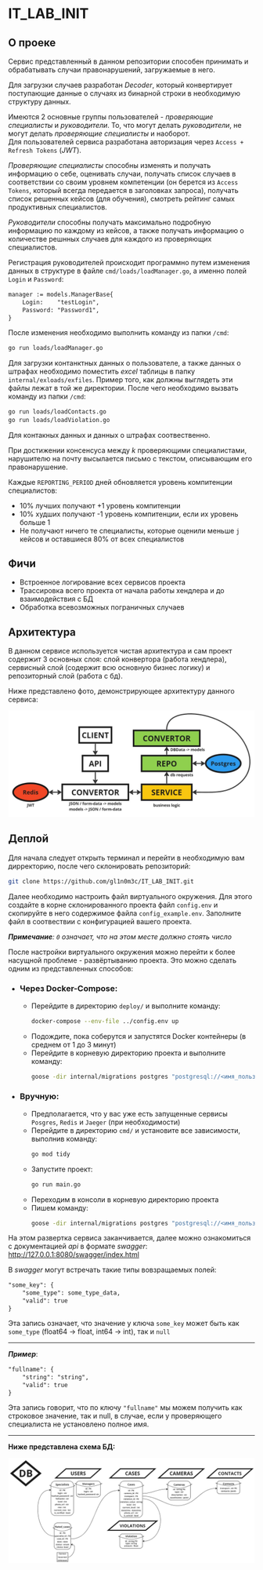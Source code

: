 # IT_LAB_INIT

## О проеке

Сервис представленный в данном репозитории способен принимать и обрабатывать случаи 
правонарушений, загружаемые в него.  

Для загрузки случаев разработан *Decoder*, который конвертирует поступающие данные о случаях
из бинарной строки в необходимую структуру данных.

Имеются 2 основные группы пользователей - *проверяющие
специалисты* и *руководители*. То, что могут делать *руководители*, не могут делать
*проверяющие специалисты* и наоборот.  
Для пользователей сервиса разработана авторизация
через `Access + Refresh Tokens` (*JWT*).  

*Проверяющие специалисты* способны изменять и получать информацию о себе, оценивать случаи,
получать список случаев в соответствии со своим уровнем компетенции (он берется из `Access Tokens`,
который всегда передается в заголовках запроса), получать список решенных кейсов (для обучения),
смотреть рейтинг самых продуктивных специалистов.

*Руководители* способны получать максимально подробную информацию по каждому из кейсов, а также получать
информацию о количестве решнных случаев для каждого из проверяющих специалистов.

Регистрация руководителей происходит программно путем изменения данных в структуре в файле `cmd/loads/loadManager.go`,
а именно полей `Login` и `Password`:
```
manager := models.ManagerBase{
	Login:    "testLogin",
	Password: "Password1",
}
```
После изменения необходимо выполнить команду из папки `/cmd`:
```bash
go run loads/loadManager.go
```

Для загрузки контанктных данных о пользователе, а также данных о штрафах необходимо поместить *excel* таблицы в папку
`internal/exloads/exfiles`. Пример того, как должны выглядеть эти файлы лежат в той же директории. После
чего необходимо вызвать команду из папки `/cmd`:
```bash
go run loads/loadContacts.go
go run loads/loadViolation.go
```
Для контакных данных и данных о штрафах соотвественно.

При достижении консенсуса между *k* проверяющими специалистами, нарушителю на почту высылается письмо с текстом,
описывающим его правонарушение.

Каждые `REPORTING_PERIOD` дней обновляется уровень компитенции специалистов:
- 10% лучших получают +1 уровень компитенции
- 10% худших получают -1 уровень компитенции, если их уровень больше 1
- Не получают ничего те специалисты, которые оценили меньше `j` кейсов и оставшиеся 80% от всех специалистов


## Фичи
- Встроенное логирование всех сервисов проекта
- Трассировка всего проекта от начала работы хендлера и до взаимодействия с БД
- Обработка всевозможных пограничных случаев


## Архитектура

В данном сервисе используется чистая архитектура и сам проект содержит 3 основных слоя: слой конвертора
(работа хендлера), сервисный слой (содержит всю основную бизнес логику) и репозиторный слой (работа с бд).  

Ниже представлено фото, демонстрирующее архитектуру данного сервиса:

![Архитектура сервиса](ARCHITECTURE.jpg)


## Деплой

Для начала следует открыть терминал и перейти в необходимую вам дирректорию,
после чего склонировать репозиторий:

```bash
git clone https://github.com/gl1n0m3c/IT_LAB_INIT.git
```

Далее необходимо настроить файл виртуального окружения. Для этого создайте
в корне склонированного проекта файл `config.env` и скопируйте в него содержимое
файла `config_example.env`. Заполните файл в соотвествии с конфигурацией вашего проекта.

***Примечание**: `0` означает, что на этом месте должно стоять число*

После настройки виртуального окружения можно перейти к более насущной проблеме - развёртыванию
проекта. Это можно сделать одним из представленных способов:

- ### Через Docker-Compose:
    - Перейдите в директорию `deploy/` и выполните команду:
        ```bash
        docker-compose --env-file ../config.env up
        ```
    - Подождите, пока соберутся и запустятся Docker контейнеры (в среднем от 1 до 3 минут)
    - Перейдите в корневую директорию проекта и выполните команду:
       ```bash
       goose -dir internal/migrations postgres "postgresql://<имя_пользователя>:<пароль_пользователя>@<хост_вашей_бд>:<порт_вашей_бд>/<название_схемы>?sslmode=disable" up
       ```

- ### Вручную:
    - Предполагается, что у вас уже есть запущенные сервисы `Posgres`, `Redis` и `Jaeger` (при необходимости)
    - Перейдите в директорию `cmd/` и установите все зависимости, выполнив команду:
        ```bash
        go mod tidy
        ```
    - Запустите проект:
        ```bash
        go run main.go
        ```
    - Переходим в консоли в корневую директорию проекта
   - Пишем команду:
     ```bash
     goose -dir internal/migrations postgres "postgresql://<имя_пользователя>:<пароль_пользователя>@<хост_вашей_бд>:<порт_вашей_бд>/<название_схемы>?sslmode=disable" up
     ```

На этом развертка сервиса заканчивается, далее можно ознакомиться с документацией *api* в формате *swagger*:
http://127.0.0.1:8080/swagger/index.html

В *swagger* могут встречать такие типы вовзращаемых полей:
```
"some_key": {
    "some_type": some_type_data,
    "valid": true
}
```
Эта запись означает, что значение у ключа `some_key` может быть как `some_type` (float64 -> float, int64 -> int),
так и `null`

---
***Пример***:
```
"fullname": {
    "string": "string",
    "valid": true
}
```
Эта запись говорит, что по ключу `"fullname"` мы можем получить как строковое значение, так и null, в случае,
если у проверяющего специалиста не установлено полное имя.

---

**Ниже представлена схема БД:**

![Схема БД](DB.jpg)
